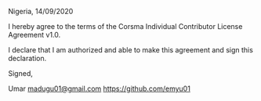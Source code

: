 Nigeria, 14/09/2020

I hereby agree to the terms of the Corsma Individual Contributor License
Agreement v1.0.

I declare that I am authorized and able to make this agreement and sign this
declaration.

Signed,

Umar madugu01@gmail.com https://github.com/emyu01
